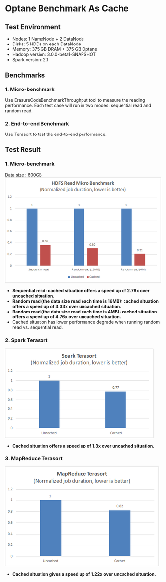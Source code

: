 Optane Benchmark As Cache
===============

Test Environment
----------------

* Nodes: 1 NameNode + 2 DataNode
* Disks: 5 HDDs on each DataNode
* Memory: 375 GB DRAM + 375 GB Optane
* Hadoop version: 3.0.0-beta1-SNAPSHOT
* Spark version: 2.1

Benchmarks 
-------------------------

### 1. Micro-benchmark
Use ErasureCodeBenchmarkThroughput tool to measure the reading performance. Each test case will run in two modes: sequential read and random read.

### 2. End-to-end Benchmark
Use Terasort to test the end-to-end performance.

Test Result
-------------------------

### 1. Micro-benchmark
Data size : 600GB
![Micro benchmark using 600GB data][1]
* **Sequential read: cached situation offers a speed up of 2.78x over uncached situation.**
* **Random read (the data size read each time is 16MB): cached situation offers a speed up of 3.33x over uncached situation.**
* **Random read (the data size read each time is 4MB): cached situation offers a speed up of 4.76x over uncached situation.**
* Cached situation has lower performance degrade when running random read vs. sequential read.

### 2. Spark Terasort
![Spark Terasort benchmark using 300GB data][2]
* **Cached situation offers a speed up of 1.3x over  uncached situation.**

### 3. MapReduce Terasort
![MapReduce Terasort benchmark using 300GB data][3]
* **Cached situation gives a speed up of 1.22x over uncached situation.**
  


  [1]: ./images/1502345240892.jpg
  [2]: ./images/1502343336987.jpg
  [3]: ./images/1502347373327.jpg